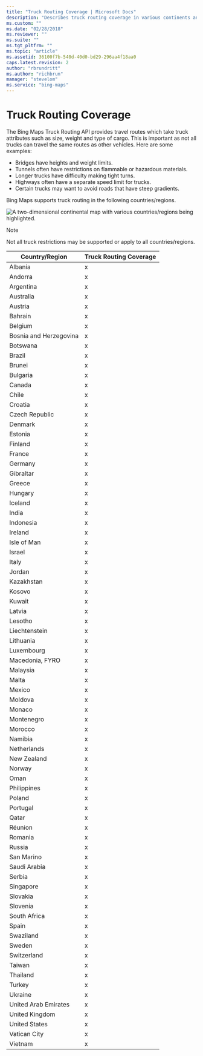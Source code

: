 ```yaml
---
title: "Truck Routing Coverage | Microsoft Docs"
description: "Describes truck routing coverage in various continents and provides a table that outlines truck routing coverage availability for various countries/regions."
ms.custom: ""
ms.date: "02/28/2018"
ms.reviewer: ""
ms.suite: ""
ms.tgt_pltfrm: ""
ms.topic: "article"
ms.assetid: 36100f7b-540d-40d0-bd29-296aa4f18aa0
caps.latest.revision: 2
author: "rbrundritt"
ms.author: "richbrun"
manager: "stevelom"
ms.service: "bing-maps"
---
```

# Truck Routing Coverage
The Bing Maps Truck Routing API provides travel routes which take truck attributes such as size, weight and type of cargo. This is important as not all trucks can travel the same routes as other vehicles. Here are some examples:

* Bridges have heights and weight limits.
* Tunnels often have restrictions on flammable or hazardous materials.
* Longer trucks have difficulty making tight turns.
* Highways often have a separate speed limit for trucks.
* Certain trucks may want to avoid roads that have steep gradients.

Bing Maps supports truck routing in the following countries/regions.

![A two-dimensional continental map with various countries/regions being highlighted.](../coverage/media/bm-truckroutingcoverage2017.png)

> [!NOTE]
> Not all truck restrictions may be supported or apply to all countries/regions.

| Country/Region         | Truck Routing Coverage     |
|------------------------|----------------------------|
| Albania                | x                          |
| Andorra                | x                          |
| Argentina              | x                          |
| Australia              | x                          |
| Austria                | x                          |
| Bahrain                | x                          |
| Belgium                | x                          |
| Bosnia and Herzegovina | x                          |
| Botswana               | x                          |
| Brazil                 | x                          |
| Brunei                 | x                          |
| Bulgaria               | x                          |
| Canada                 | x                          |
| Chile                  | x                          |
| Croatia                | x                          |
| Czech Republic         | x                          |
| Denmark                | x                          |
| Estonia                | x                          |
| Finland                | x                          |
| France                 | x                          |
| Germany                | x                          |
| Gibraltar              | x                          |
| Greece                 | x                          |
| Hungary                | x                          |
| Iceland                | x                          |
| India                  | x                          |
| Indonesia              | x                          |
| Ireland                | x                          |
| Isle of Man            | x                          |
| Israel                 | x                          |
| Italy                  | x                          |
| Jordan                 | x                          |
| Kazakhstan             | x                          |
| Kosovo                 | x                          |
| Kuwait                 | x                          |
| Latvia                 | x                          |
| Lesotho                | x                          |
| Liechtenstein          | x                          |
| Lithuania              | x                          |
| Luxembourg             | x                          |
| Macedonia, FYRO        | x                          |
| Malaysia               | x                          |
| Malta                  | x                          |
| Mexico                 | x                          |
| Moldova                | x                          |
| Monaco                 | x                          |
| Montenegro             | x                          |
| Morocco                | x                          |
| Namibia                | x                          |
| Netherlands            | x                          |
| New Zealand            | x                          |
| Norway                 | x                          |
| Oman                   | x                          |
| Philippines            | x                          |
| Poland                 | x                          |
| Portugal               | x                          |
| Qatar                  | x                          |
| Réunion                | x                          |
| Romania                | x                          |
| Russia                 | x                          |
| San Marino             | x                          |
| Saudi Arabia           | x                          |
| Serbia                 | x                          |
| Singapore              | x                          |
| Slovakia               | x                          |
| Slovenia               | x                          |
| South Africa           | x                          |
| Spain                  | x                          |
| Swaziland              | x                          |
| Sweden                 | x                          |
| Switzerland            | x                          |
| Taiwan                 | x                          |
| Thailand               | x                          |
| Turkey                 | x                          |
| Ukraine                | x                          |
| United Arab Emirates   | x                          |
| United Kingdom         | x                          |
| United States          | x                          |
| Vatican City           | x                          |
| Vietnam                | x                          |

